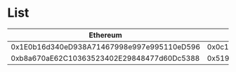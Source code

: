 # List

| Ethereum                                   | Node Address                               | Region |
|--------------------------------------------|--------------------------------------------|--------|
| 0x1E0b16d340eD938A71467998e997e995110eD596 | 0x0c1ee16e72e10c991073fafadbfa55533774fad6 | USA    |
| 0xb8a670aE62C10363523402E29848477d60Dc5388 | 0x519e6c56318eabe8c9a87158eba5b45aad53ec2e | AVAIL  |

